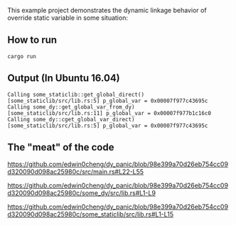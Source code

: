 This example project demonstrates the dynamic linkage behavior of override static variable in some situation:

## How to run
```
cargo run
```

## Output (In Ubuntu 16.04)
```
Calling some_staticlib::get_global_direct()
[some_staticlib/src/lib.rs:5] p_global_var = 0x00007f977c43695c
Calling some_dy::get_global_var_from_dy)
[some_staticlib/src/lib.rs:11] p_global_var = 0x00007f977b1c16c0
Calling some_dy::cget_global_var_direct)
[some_staticlib/src/lib.rs:5] p_global_var = 0x00007f977c43695c
```
## The "meat" of the code

https://github.com/edwin0cheng/dy_panic/blob/98e399a70d26eb754cc09d320090d098ac25980c/src/main.rs#L22-L55

https://github.com/edwin0cheng/dy_panic/blob/98e399a70d26eb754cc09d320090d098ac25980c/some_dy/src/lib.rs#L1-L9

https://github.com/edwin0cheng/dy_panic/blob/98e399a70d26eb754cc09d320090d098ac25980c/some_staticlib/src/lib.rs#L1-L15
